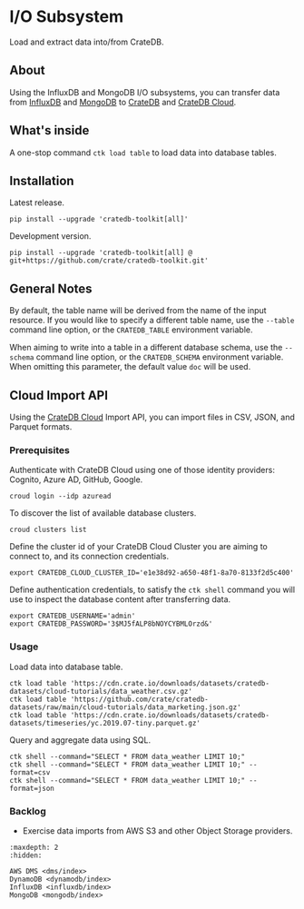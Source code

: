 # I/O Subsystem

Load and extract data into/from CrateDB.

## About
Using the InfluxDB and MongoDB I/O subsystems, you can transfer data from
[InfluxDB] and [MongoDB] to [CrateDB] and [CrateDB Cloud].

## What's inside
A one-stop command `ctk load table` to load data into database tables.


## Installation

Latest release.
```shell
pip install --upgrade 'cratedb-toolkit[all]'
```

Development version.
```shell
pip install --upgrade 'cratedb-toolkit[all] @ git+https://github.com/crate/cratedb-toolkit.git'
```

## General Notes

By default, the table name will be derived from the name of the input resource.
If you would like to specify a different table name, use the `--table` command
line option, or the `CRATEDB_TABLE` environment variable.

When aiming to write into a table in a different database schema, use the
`--schema` command line option, or the `CRATEDB_SCHEMA` environment variable.
When omitting this parameter, the default value `doc` will be used.


## Cloud Import API

Using the [CrateDB Cloud] Import API, you can import files in CSV, JSON, and
Parquet formats.

### Prerequisites
Authenticate with CrateDB Cloud using one of those identity providers:
Cognito, Azure AD, GitHub, Google.
```shell
croud login --idp azuread
```

To discover the list of available database clusters.
```shell
croud clusters list
```

Define the cluster id of your CrateDB Cloud Cluster you are aiming to connect
to, and its connection credentials.
```shell
export CRATEDB_CLOUD_CLUSTER_ID='e1e38d92-a650-48f1-8a70-8133f2d5c400'
```

Define authentication credentials, to satisfy the `ctk shell` command you will
use to inspect the database content after transferring data.
```shell
export CRATEDB_USERNAME='admin'
export CRATEDB_PASSWORD='3$MJ5fALP8bNOYCYBMLOrzd&'
```

### Usage
Load data into database table.
```shell
ctk load table 'https://cdn.crate.io/downloads/datasets/cratedb-datasets/cloud-tutorials/data_weather.csv.gz'
ctk load table 'https://github.com/crate/cratedb-datasets/raw/main/cloud-tutorials/data_marketing.json.gz'
ctk load table 'https://cdn.crate.io/downloads/datasets/cratedb-datasets/timeseries/yc.2019.07-tiny.parquet.gz'
```

Query and aggregate data using SQL.
```shell
ctk shell --command="SELECT * FROM data_weather LIMIT 10;"
ctk shell --command="SELECT * FROM data_weather LIMIT 10;" --format=csv
ctk shell --command="SELECT * FROM data_weather LIMIT 10;" --format=json
```

### Backlog
- Exercise data imports from AWS S3 and other Object Storage providers.


```{toctree}
:maxdepth: 2
:hidden:

AWS DMS <dms/index>
DynamoDB <dynamodb/index>
InfluxDB <influxdb/index>
MongoDB <mongodb/index>
```


[CrateDB]: https://github.com/crate/crate
[CrateDB Cloud]: https://console.cratedb.cloud/
[InfluxDB]: https://github.com/influxdata/influxdb
[MongoDB]: https://github.com/mongodb/mongo
